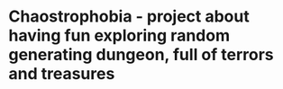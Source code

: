 # Chaostrophobia - project about having fun exploring random generating dungeon, full of terrors and treasures 
